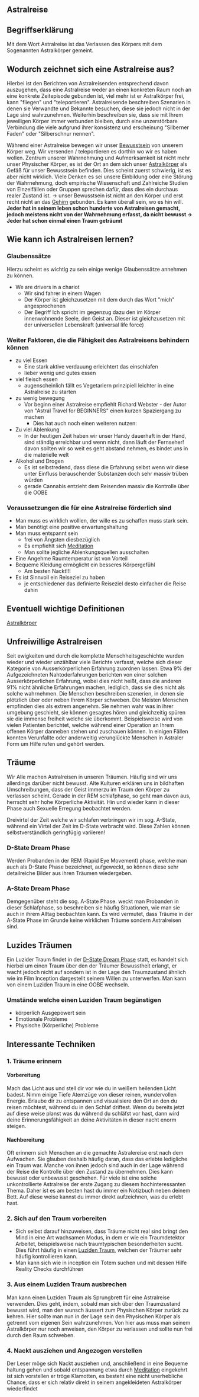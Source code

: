 ## Astralreise
## Begriffserklärung
Mit dem Wort Astralreise ist das Verlassen des Körpers mit dem Sogenannten Astralkörper gemeint.

## Wodurch zeichnet sich eine Astralreise aus?
Hierbei ist den Berichten von Astralreisenden entsprechend davon auszugehen, dass eine Astralreise weder an einen konkreten Raum noch an eine konkrete Zeitepisode gebunden ist, viel mehr ist er Astralkörper frei, kann "fliegen" und "teleportieren".
Astralreisende beschreiben Szenarien in denen sie Verwandte und Bekannte besuchen, diese sie jedoch nicht in der Lage sind wahrzunehmen. Weiterhin beschreiben sie, dass sie mit Ihrem jeweiligen Körper immer verbunden bleiben, durch eine unzerstörbare Verbindung die viele aufgrund ihrer konsistenz und erscheinung "Silberner Faden" oder "Silberschnur nennen".

Während einer Astralreise bewegen wir unser [Bewusstsein](Bewusstsein.md#Bewusstsein) von unserem Körper weg. Wir versenden / teleportieren es dorthin wo wir es haben wollen. Zentrum unserer Wahrnehmung und Aufmerksamkeit ist nicht mehr unser Physischer Körper, es ist der Ort an dem sich unser [Astralkörper](Astralkörper.md#Astralkörper) als Gefäß für unser Bewusstsein befinden.
Dies scheint zuerst schwierig, ist es aber nicht wirklich. 
Viele Denken es sei unsere Einbildung oder eine Störung der Wahrnehmung, doch empirische Wissenschaft und Zahlreiche Studien von Einzelfällen oder Gruppen sprechen dafür, dass dies ein durchaus realer Zustand ist. 
-> unser Bewusstsein ist nicht an den Körper und erst recht nicht an das [ Gehirn](../Menschlicher%20Körper/Gehirn/Gehirn.md#Das%20Gehirn) gebunden. Es kann überall sein, wo es hin will.
 **Jeder hat in seinem leben schon hunderte von Astralreisen gemacht, jedoch meistens nicht von der Wahrnehmung erfasst, da nicht bewusst -> Jeder hat schon einmal einen Traum geträumt**

 

## Wie kann ich Astralreisen lernen?
### Glaubenssätze
Hierzu scheint es wichtig zu sein einige wenige Glaubenssätze annehmen zu können.
- We are drivers in a chariot 
	- Wir sind fahrer in einem Wagen
	- Der Körper ist gleichzusetzen mit dem durch das Wort "mich" angesprochenen
	- Der Begriff Ich spricht im gegenzug dazu den im Körper innenwohnende Seele, den Geist an. Dieser ist gleichzusetzen mit der universellen Lebenskraft (universal life force)

### Weiter Faktoren, die die Fähigkeit des Astralreisens behindern können
- zu viel Essen
	- Eine stark aktive verdauung erleichtert das einschlafen
	- lieber wenig und gutes essen
- viel fleisch essen
	- augenscheinlich fällt es Vegetariern prinzipiell leichter in eine Astralreise zu starten
- zu wenig bewegung
	- Vor beginn einer Astralreise empfiehlt Richard Webster - der Autor von "Astral Travel for BEGINNERS" einen kurzen Spaziergang zu machen
		-  Dies hat auch noch einen weiteren nutzen:
- Zu viel Ablenkung
	- In der heutigen Zeit haben wir unser Handy dauerhaft in der Hand, sind ständig erreichbar und wenn nicht, dann läuft der Fernseher! davon sollten wir so weit es geht abstand nehmen, es bindet uns in die materielle welt 
- Alkohol und Drogen
	- Es ist selbstredend, dass diese die Erfahrung selbst wenn wir diese unter Einfluss berauschender Substanzen doch sehr massiv trüben würden
	- gerade Cannabis entzieht dem Reisenden massiv die Kontrolle über die OOBE

### Voraussetzungen die für eine Astralreise förderlich sind
- Man muss es wirklich wolllen, der wille es zu schaffen muss stark sein.
- Man benötigt eine positive erwartungshaltung
- Man muss entspannt sein
	- frei von Ängsten diesbezüglich
	- Es empfiehlt sich [Meditation](../Heilansätze/Meditation.md#Meditation)
	- Man sollte jegliche Ablenkungsquellen ausschalten
- Eine Angehme Raumtemperatur ist von Vorteil
- Bequeme Kleidung ermöglicht ein besseres Körpergefühl
	- Am besten Nackt!!!
- Es ist Sinnvoll ein Reiseziel zu haben
	- je entschiedener das definierte Reiseziel desto einfacher die Reise dahin

## Eventuell wichtige Definitionen
[Astralkörper](Astralkörper.md#Astralkörper)


## Unfreiwillige Astralreisen
Seit ewigkeiten und durch die komplette Menschheitsgeschichte wurden wieder und wieder unzählbar viele Berichte verfasst, welche sich dieser Kategorie von Ausserkörperlichen Erfahrung zuordnen lassen.
Etwa 9% der Aufgezeichneten Nahtoderfahrungen berichten von einer solchen Ausserkörperlichen Erfahrung, wobei dies nicht heißt, dass die anderen 91% nicht ähnliche Erfahrungen machen, lediglich, dass sie dies nicht als solche wahrnehmen.
Die Menschen beschreiben szenerien, in denen sie plötzlich über oder neben Ihrem Körper schweben.
Die Meisten Menschen empfinden dies als extrem angenehm.
Sie nehmen wahr was in ihrer umgebung geschieht, sie können gesagtes hören und gleichzeitig spüren sie die immense freiheit welche sie überkommt.
Beispielsweise wird von vielen Patienten berichtet, welche während einer Operation an Ihrem offenen Körper danneben stehen und zuschauen können.
In einigen Fällen konnten Verunfallte oder anderweitig verunglückte Menschen in Astraler Form um Hilfe rufen und gehört werden.

## Träume
Wir Alle machen Astralreisen in unseren Träumen. Häufig sind wir uns allerdings darüber nicht bewusst.
Alte Kulturen erklären uns in bildhaften Umschreibungen, dass der Geist immerzu im Traum den Körper zu verlassen scheint.
Gerade in der REM schlafphase, so geht man davon aus, herrscht sehr hohe Körperliche Aktivität. Hin und wieder kann in dieser Phase auch Sexuelle Erregung beobachtet werden. 

Dreivirtel der Zeit welche wir schlafen verbringen wir im sog. A-State, während ein Virtel der Zeit im D-State verbracht wird. Diese Zahlen können selbstverständlich geringfügig variieren!

### D-State Dream Phase
Werden Probanden in der REM (Rapid Eye Movement) phase, welche man auch als D-State Phase bezeichnet, aufgeweckt, so können diese sehr detailreiche Bilder aus ihren Träumen wiedergeben.
### A-State Dream Phase
Demgegenüber steht die sog. A-State Phase. weckt man Probanden in dieser Schlafphase, so beschreiben sie häufig Situationen, wie man sie auch in ihrem Alltag beobachten kann. Es wird vermutet, dass Träume in der A-State Phase im Grunde keine wirklichen Träume sondern Astralreisen sind.

## Luzides Träumen
Ein Luzider Traum findet in der [D-State Dream Phase](Astralreise.md#D-State%20Dream%20Phase) statt, es handelt sich hierbei um einen Traum über den der Träumer Bewusstheit erlangt, er wacht jedoch nicht auf sondern ist in der Lage den Traumzustand ähnlich wie im Film Inception dargestellt seinem Willen zu unterwerfen.
Man kann von einem Luziden Traum in eine OOBE wechseln.

### Umstände welche einen Luziden Traum begünstigen
- körperlich Ausgepowert sein
- Emotionale Probleme
- Physische (Körperliche) Probleme


## Interessante Techniken
### 1. Träume erinnern
#### Vorbereitung
Mach das Licht aus und stell dir vor wie du in weißem heilenden Licht badest. Nimm einige Tiefe Atemzüge von dieser reinen, wundervollen Energie. Erlaube dir zu entspannen und visualisiere den Ort an den du reisen möchtest, während du in den Schlaf driftest. Wenn du bereits jetzt auf diese weise planst was du während du schläfst vor hast, dann wird deine Erinnerungsfähigkeit an deine Aktivitäten in dieser nacht enorm steigen.

#### Nachbereitung
Oft erinnern sich Menschen an die gemachte Astralereise erst nach dem Aufwachen. Sie glauben deshalb häufig daran, dass das erlebte ledigliche ein Traum war.
Manche von ihnen jedoch sind auch in der Lage während der Reise die Kontrolle über den Zustand zu übernehmen. Dies kann bewusst oder unbewusst geschehen.
Für viele ist eine solche unkontrollierte Astralreise der erste Zugang zu diesem hochinteressanten Thema.
Daher ist es am besten hast du immer ein Notizbuch neben deinem Bett. Auf diese weise kannst du immer direkt aufzeichnen, was du erlebt hast.



### 2. Sich auf den Traum vorbereiten
- Sich selbst darauf hinzuweisen, dass Träume nicht real sind bringt den Mind in eine Art wachsamen Modus, in dem er wie ein Traumdetektor Arbeitet, beispielsweise nach traumtypischen besonderheiten sucht. Dies führt häufig in einen [Luziden Traum](Astralreise.md#Luzides%20Träumen), welchen der Träumer sehr häufig kontrollieren kann.
- Man kann sich wie in inception ein Totem suchen und mit dessen Hilfe Reality Checks durchführen

### 3. Aus einem Luziden Traum ausbrechen
Man kann einen Luziden Traum als Sprungbrett für eine Astralreise verwenden.
Dies geht, indem, sobald man sich über den Traumzustand bewusst wird, man den wunsch äussert zum Physischen Körper zurück zu kehren.
Hier sollte man nun in der Lage sein den Physischen Körper als getrennt vom eigenen Sein wahrzunehmen. Von hier aus muss man seinem Astralkörper nur noch anweisen, den Körper zu verlassen und sollte nun frei durch den Raum schweben.

### 4. Nackt ausziehen und Angezogen vorstellen
Der Leser möge sich Nackt ausziehen und, anschließend in eine Bequeme haltung gehen und sobald entspannung etwa durch [Meditation](../Heilansätze/Meditation.md#Meditation) eingekehrt ist sich vorstellen er tröge Klamotten, es besteht eine nicht unerhebliche Chance, dass er sich relativ direkt in seinem angekleideten Astralkörper wiederfindet


